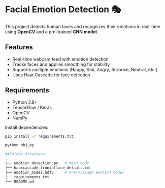 # Facial Emotion Detection 🎭

This project detects human faces and recognizes their emotions in real-time using **OpenCV** and a pre-trained **CNN model**.

## Features
- Real-time webcam feed with emotion detection
- Tracks faces and applies smoothing for stability
- Supports multiple emotions (Happy, Sad, Angry, Surprise, Neutral, etc.)
- Uses Haar Cascade for face detection

## Requirements
- Python 3.8+
- TensorFlow / Keras
- OpenCV
- NumPy

Install dependencies:
```bash
pip install -r requirements.txt

python obj.py

##Folder Structure
.
├── emotion_detection.py   # Main code
├── haarcascade_frontalface_default.xml
├── emotion_model.hdf5     # Pre-trained emotion model
├── requirements.txt
└── README.md

